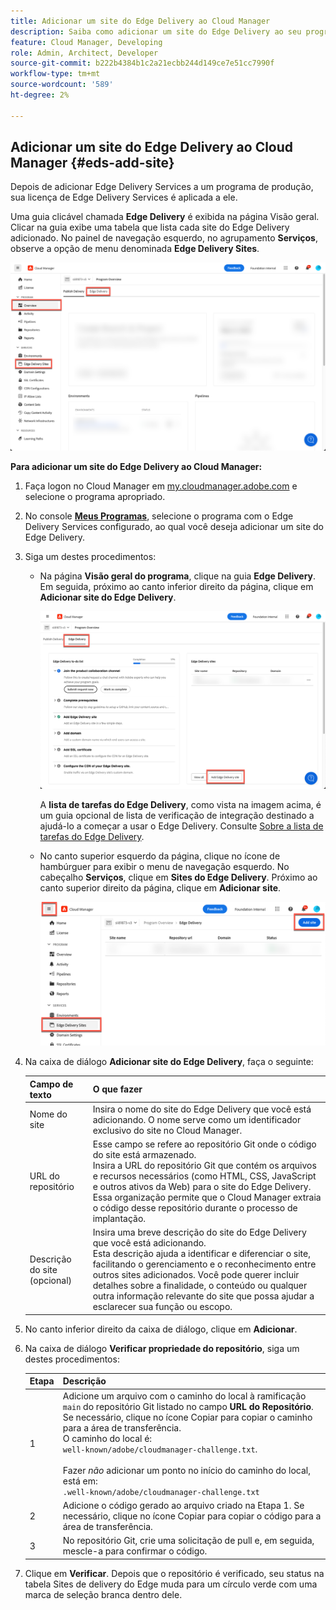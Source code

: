 ```yaml
---
title: Adicionar um site do Edge Delivery ao Cloud Manager
description: Saiba como adicionar um site do Edge Delivery ao seu programa de produção ou de sandbox.
feature: Cloud Manager, Developing
role: Admin, Architect, Developer
source-git-commit: b222b4384b1c2a21ecbb244d149ce7e51cc7990f
workflow-type: tm+mt
source-wordcount: '589'
ht-degree: 2%

---
```



## Adicionar um site do Edge Delivery ao Cloud Manager {#eds-add-site}

Depois de adicionar Edge Delivery Services a um programa de produção, sua licença de Edge Delivery Services é aplicada a ele.

Uma guia clicável chamada **Edge Delivery** é exibida na página Visão geral. Clicar na guia exibe uma tabela que lista cada site do Edge Delivery adicionado. No painel de navegação esquerdo, no agrupamento **Serviços**, observe a opção de menu denominada **Edge Delivery Sites**.

![Página de visão geral mostrando o Edge Delivery Sites no painel de navegação esquerdo e a guia Edge Delivery à direita da guia Entrega do Publish](/help/implementing/cloud-manager/assets/cm-overview-eds.png)

**Para adicionar um site do Edge Delivery ao Cloud Manager:**

1. Faça logon no Cloud Manager em [my.cloudmanager.adobe.com](https://my.cloudmanager.adobe.com/) e selecione o programa apropriado.
1. No console **[Meus Programas](/help/implementing/cloud-manager/navigation.md#my-programs)**, selecione o programa com o Edge Delivery Services configurado, ao qual você deseja adicionar um site do Edge Delivery.
1. Siga um destes procedimentos:
   * Na página **Visão geral do programa**, clique na guia **Edge Delivery**. Em seguida, próximo ao canto inferior direito da página, clique em **Adicionar site do Edge Delivery**.

     ![Adicionar site do Edge Delivery na guia Edge Delivery](/help/implementing/cloud-manager/assets/cm-eds-add1.png)

     A **lista de tarefas do Edge Delivery**, como vista na imagem acima, é um guia opcional de lista de verificação de integração destinado a ajudá-lo a começar a usar o Edge Delivery. Consulte [Sobre a lista de tarefas do Edge Delivery](#ed-todo-list).

   * No canto superior esquerdo da página, clique no ícone de hambúrguer para exibir o menu de navegação esquerdo. No cabeçalho **Serviços**, clique em **Sites do Edge Delivery**. Próximo ao canto superior direito da página, clique em **Adicionar site**.

     ![Adicionar site do Edge Delivery pelo botão Sites do Edge Delivery](/help/implementing/cloud-manager/assets/cm-eds-add2.png)

1. Na caixa de diálogo **Adicionar site do Edge Delivery**, faça o seguinte:

   | Campo de texto | O que fazer |
   | --- | --- |
   | Nome do site | Insira o nome do site do Edge Delivery que você está adicionando. O nome serve como um identificador exclusivo do site no Cloud Manager. |
   | URL do repositório | Esse campo se refere ao repositório Git onde o código do site está armazenado.<br>Insira a URL do repositório Git que contém os arquivos e recursos necessários (como HTML, CSS, JavaScript e outros ativos da Web) para o site do Edge Delivery. Essa organização permite que o Cloud Manager extraia o código desse repositório durante o processo de implantação. |
   | Descrição do site (opcional) | Insira uma breve descrição do site do Edge Delivery que você está adicionando.<br>Esta descrição ajuda a identificar e diferenciar o site, facilitando o gerenciamento e o reconhecimento entre outros sites adicionados. Você pode querer incluir detalhes sobre a finalidade, o conteúdo ou qualquer outra informação relevante do site que possa ajudar a esclarecer sua função ou escopo. |

1. No canto inferior direito da caixa de diálogo, clique em **Adicionar**.

1. Na caixa de diálogo **Verificar propriedade do repositório**, siga um destes procedimentos:

   | Etapa | Descrição |
   | --- | --- |
   | 1 | Adicione um arquivo com o caminho do local à ramificação `main` do repositório Git listado no campo **URL do Repositório**. Se necessário, clique no ícone Copiar para copiar o caminho para a área de transferência.<br> O caminho do local é:<br>`well-known/adobe/cloudmanager-challenge.txt`.<br><br>Fazer *não* adicionar um ponto no início do caminho do local, está em:<br>`.well-known/adobe/cloudmanager-challenge.txt` |
   | 2 | Adicione o código gerado ao arquivo criado na Etapa 1. Se necessário, clique no ícone Copiar para copiar o código para a área de transferência. |
   | 3 | No repositório Git, crie uma solicitação de pull e, em seguida, mescle-a para confirmar o código. |

1. Clique em **Verificar**. Depois que o repositório é verificado, seu status na tabela Sites de delivery do Edge muda para um círculo verde com uma marca de seleção branca dentro dele.
